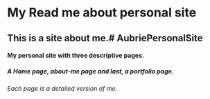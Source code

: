 # My Read me about personal site

## This is a site about me.# AubriePersonalSite
#### My personal site with three descriptive pages.
##### A Home page, about-me page and last, a portfolio page.
###### Each page is a detailed version of me.
